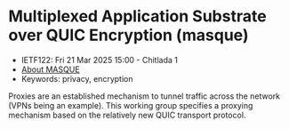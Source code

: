 # Multiplexed Application Substrate over QUIC Encryption (masque)
* <IETFschedule>IETF122: Fri 21 Mar 2025 15:00 - Chitlada 1</IETFschedule>
* [About MASQUE](https://datatracker.ietf.org/group/masque/about/)
* Keywords: privacy, encryption


Proxies are an established mechanism to tunnel traffic across the network (VPNs being an example). This working group specifies a proxying mechanism based on the relatively new QUIC transport protocol.  
